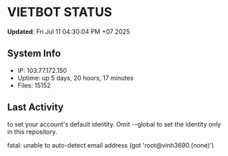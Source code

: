 # VIETBOT STATUS
**Updated**: Fri Jul 11 04:30:04 PM +07 2025

## System Info
- IP: 103.77.172.150
- Uptime: up 5 days, 20 hours, 17 minutes
- Files: 15152

## Last Activity

to set your account's default identity.
Omit --global to set the identity only in this repository.

fatal: unable to auto-detect email address (got 'root@vinh3690.(none)')
